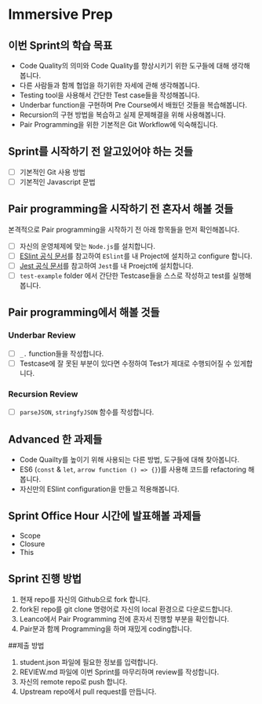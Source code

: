 # Immersive Prep

## 이번 Sprint의 학습 목표

- Code Quality의 의미와 Code Quality를 향상시키기 위한 도구들에 대해 생각해봅니다.
- 다른 사람들과 함께 협업을 하기위한 자세에 관해 생각해봅니다.
- Testing tool을 사용해서 간단한 Test case들을 작성해봅니다.
- Underbar function을 구현하며 Pre Course에서 배웠던 것들을 복습해봅니다.
- Recursion의 구현 방법을 복습하고 실제 문제해결을 위해 사용해봅니다.
- Pair Programming을 위한 기본적은 Git Workflow에 익숙해집니다.

## Sprint를 시작하기 전 알고있어야 하는 것들

- [ ] 기본적인 Git 사용 방법
- [ ] 기본적인 Javascript 문법

## Pair programming을 시작하기 전 혼자서 해볼 것들

본격적으로 Pair programming을 시작하기 전 아래 항목들을 먼저 확인해봅니다.

- [ ] 자신의 운영체제에 맞는 `Node.js`를 설치합니다.
- [ ] [ESlint 공식 문서](https://eslint.org)를 참고하여 `ESlint`를 내 Project에 설치하고 configure 합니다.
- [ ] [Jest 공식 문서](https://jestjs.io/)를 참고하여 `Jest`를 내 Proejct에 설치합니다.
- [ ] `test-example` folder 에서 간단한 Testcase들을 스스로 작성하고 test를 실행해봅니다.

## Pair programming에서 해볼 것들

### Underbar Review

- [ ] `_.` function들을 작성합니다.
- [ ] Testcase에 잘 못된 부분이 있다면 수정하여 Test가 제대로 수행되어질 수 있게합니다.

### Recursion Review

- [ ] `parseJSON`, `stringfyJSON` 함수를 작성합니다.

## Advanced 한 과제들

- Code Quailty를 높이기 위해 사용되는 다른 방법, 도구들에 대해 찾아봅니다.
- ES6 (`const` & `let`, `arrow function () => {}`)를 사용해 코드를 refactoring 해봅니다.
- 자신만의 ESlint configuration을 만들고 적용해봅니다.

## Sprint Office Hour 시간에 발표해볼 과제들

- Scope
- Closure
- This

## Sprint 진행 방법

1. 현재 repo를 자신의 Github으로 fork 합니다.
2. fork된 repo를 git clone 명령어로 자신의 local 환경으로 다운로드합니다.
3. Leanco에서 Pair Programming 전에 혼자서 진행할 부분을 확인합니다.
4. Pair분과 함께 Programming을 하며 재밌게 coding합니다.

##제출 방법

1. student.json 파일에 필요한 정보를 입력합니다.
2. REVIEW.md 파일에 이번 Sprint를 마무리하며 review를 작성합니다.
3. 자신의 remote repo로 push 합니다.
4. Upstream repo에서 pull request를 만듭니다.
